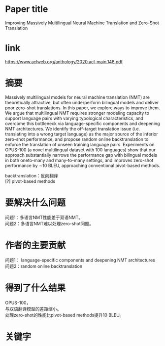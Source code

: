 # Paper title

Improving Massively Multilingual Neural Machine Translation and Zero-Shot Translation	

# link

https://www.aclweb.org/anthology/2020.acl-main.148.pdf	

# 摘要

Massively multilingual models for neural machine translation (NMT) are theoretically attractive, but often underperform bilingual models and deliver poor zero-shot translations. In this paper, we explore ways to improve them. We argue that multilingual NMT requires stronger modeling capacity to support language pairs with varying typological characteristics, and overcome this bottleneck via language-specific components and deepening NMT architectures. We identify the off-target translation issue (i.e. translating into a wrong target language) as the major source of the inferior zero-shot performance, and propose random online backtranslation to enforce the translation of unseen training language pairs. Experiments on OPUS-100 (a novel multilingual dataset with 100 languages) show that our approach substantially narrows the performance gap with bilingual models in both oneto-many and many-to-many settings, and improves zero-shot performance by ∼10 BLEU, approaching conventional pivot-based methods.	

backtranslation：反向翻译  
[?] pivot-based methods

# 要解决什么问题

问题1：多语言NMT性能差于双语NMT。	  
问题2：多语言NMT难以处理zero-shot问题。

# 作者的主要贡献

问题1： language-specific components and deepening NMT architectures	  
问题2：random online backtranslation

# 得到了什么结果

OPUS-100，	
与双语翻译模型的差距缩小。  
处理zero-shot的性能比pivot-based methods提升10 BLEU。

# 关键字		

